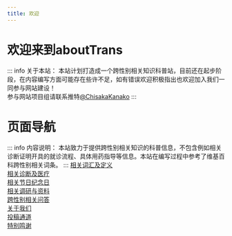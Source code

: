 ```yaml
---
title: 欢迎
---
```

# 欢迎来到aboutTrans
::: info 关于本站：
本站计划打造成一个跨性别相关知识科普站，目前还在起步阶段，在内容编写方面可能存在些许不足，如有错误欢迎积极指出也欢迎加入我们一同参与网站建设！  
参与网站项目组请联系推特[@ChisakaKanako](https://twitter.com/ChisakaKanako)
:::
# 页面导航
::: info 内容说明：
本站致力于提供跨性别相关知识的科普信息，不包含例如相关诊断证明开具的就诊流程、具体用药指导等信息。本站在编写过程中参考了维基百科跨性别相关词条。
:::
[相关词汇及定义](/document/words.md)  
[相关诊断及医疗](/document/medical.md)  
[相关节日纪念日](/document/days.md)  
[相关调研与资料](/document/research.md)  
[跨性别相关问答](/document/Q&A.md)  
[关于我们](/document/about.md)  
[投稿通道](/document/post.md)  
[特别鸣谢](/document/thanks.md)  